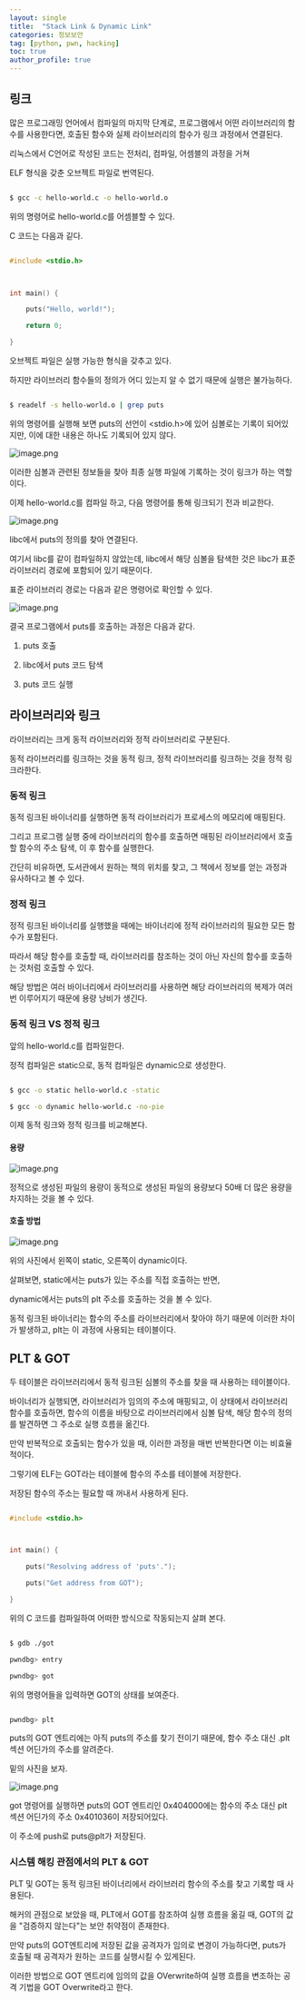 ```yaml
---
layout: single
title:  "Stack Link & Dynamic Link"
categories: 정보보안
tag: [python, pwn, hacking]
toc: true
author_profile: true
---
```


<head>
  <style>
    table.dataframe {
      white-space: normal;
      width: 100%;
      height: 240px;
      display: block;
      overflow: auto;
      font-family: Arial, sans-serif;
      font-size: 0.9rem;
      line-height: 20px;
      text-align: center;
      border: 0px !important;
    }

    table.dataframe th {
      text-align: center;
      font-weight: bold;
      padding: 8px;
    }

    table.dataframe td {
      text-align: center;
      padding: 8px;
    }

    table.dataframe tr:hover {
      background: #b8d1f3; 
    }

    .output_prompt {
      overflow: auto;
      font-size: 0.9rem;
      line-height: 1.45;
      border-radius: 0.3rem;
      -webkit-overflow-scrolling: touch;
      padding: 0.8rem;
      margin-top: 0;
      margin-bottom: 15px;
      font: 1rem Consolas, "Liberation Mono", Menlo, Courier, monospace;
      color: $code-text-color;
      border: solid 1px $border-color;
      border-radius: 0.3rem;
      word-break: normal;
      white-space: pre;
    }

  .dataframe tbody tr th:only-of-type {
      vertical-align: middle;
  }

  .dataframe tbody tr th {
      vertical-align: top;
  }

  .dataframe thead th {
      text-align: center !important;
      padding: 8px;
  }

  .page__content p {
      margin: 0 0 0px !important;
  }

  .page__content p > strong {
    font-size: 0.8rem !important;
  }

  </style>
</head>


## 링크


많은 프로그래밍 언어에서 컴파일의 마지막 단계로, 프로그램에서 어떤 라이브러리의 함수를 사용한다면, 호출된 함수와 실제 라이브러리의 함수가 링크 과정에서 연결된다.


리눅스에서 C언어로 작성된 코드는 전처리, 컴파일, 어셈블의 과정을 거쳐 

ELF 형식을 갖춘 오브젝트 파일로 번역된다.


```bash

$ gcc -c hello-world.c -o hello-world.o

```


위의 명령어로 hello-world.c를 어셈블할 수 있다.


C 코드는 다음과 깉다.



```C

#include <stdio.h>



int main() {

    puts("Hello, world!");

    return 0;

}

```


오브젝트 파일은 실행 가능한 형식을 갖추고 있다.



하지만 라이브러리 함수들의 정의가 어디 있는지 알 수 없기 때문에 실행은 불가능하다.


```bash

$ readelf -s hello-world.o | grep puts

```


위의 명령어를 실행해 보면 puts의 선언이 <stdio.h>에 있어 심볼로는 기록이 되어있지만, 이에 대한 내용은 하나도 기록되어 있지 않다.

![image.png](https://github.com/lIllIlIIIll/Leeinformation.github.io/blob/master/_posts/image/링크_readelf.png?raw=true)


이러한 심볼과 관련된 정보들을 찾아 최종 실행 파일에 기록하는 것이 링크가 하는 역할이다.


이제 hello-world.c를 컴파일 하고, 다음 명령어를 통해 링크되기 전과 비교한다.


![image.png](https://github.com/lIllIlIIIll/Leeinformation.github.io/blob/master/_posts/image/링크_컴파일.png?raw=true)


libc에서 puts의 정의를 찾아 연결된다.



여기서 libc를 같이 컴파일하지 않았는데, libc에서 해당 심볼을 탐색한 것은 libc가 표준 라이브러리 경로에 포함되어 있기 때문이다.



표준 라이브러리 경로는 다음과 같은 명령어로 확인할 수 있다.


![image.png](https://github.com/lIllIlIIIll/Leeinformation.github.io/blob/master/_posts/image/표준_라이브러리_경로.png?raw=true)


결국 프로그램에서 puts를 호출하는 과정은 다음과 같다.



1. puts 호출



2. libc에서 puts 코드 탐색



3. puts 코드 실행


## 라이브러리와 링크


라이브러리는 크게 동적 라이브러리와 정적 라이브러리로 구분된다.



동적 라이브러리를 링크하는 것을 동적 링크, 정적 라이브러리를 링크하는 것을 정적 링크라한다.


### 동적 링크


동적 링크된 바이너리를 실행하면 동적 라이브러리가 프로세스의 메모리에 매핑된다.



그리고 프로그램 실행 중에 라이브러리의 함수를 호출하면 매핑된 라이브러리에서 호출할 함수의 주소 탐색, 이 후 함수를 실행한다.



간단히 비유하면, 도서관에서 원하는 책의 위치를 찾고, 그 책에서 정보를 얻는 과정과 유사하다고 볼 수 있다.


### 정적 링크


정적 링크된 바이너리를 실행했을 때에는 바이너리에 정적 라이브러리의 필요한 모든 함수가 포함된다.



따라서 해당 함수를 호출할 때, 라이브러리를 참조하는 것이 아닌 자신의 함수를 호출하는 것처럼 호출할 수 있다.



해당 방법은 여러 바이너리에서 라이브러리를 사용하면 해당 라이브러리의 복제가 여러번 이루어지기 때문에 용량 낭비가 생긴다.


### 동적 링크 VS 정적 링크


앞의 hello-world.c를 컴파일한다.



정적 컴파일은 static으로, 동적 컴파일은 dynamic으로 생성한다.


```bash

$ gcc -o static hello-world.c -static

$ gcc -o dynamic hello-world.c -no-pie

```


이제 동적 링크와 정적 링크를 비교해본다.


#### 용량


![image.png](https://github.com/lIllIlIIIll/Leeinformation.github.io/blob/master/_posts/image/용량_비교.png?raw=true)


정적으로 생성된 파일의 용량이 동적으로 생성된 파일의 용량보다 50배 더 많은 용량을 차지하는 것을 볼 수 있다.


#### 호출 방법


![image.png](https://github.com/lIllIlIIIll/Leeinformation.github.io/blob/master/_posts/image/호출_방법.png?raw=true)


위의 사진에서 왼쪽이 static, 오른쪽이 dynamic이다.



살펴보면, static에서는 puts가 있는 주소를 직접 호출하는 반면,



dynamic에서는 puts의 plt 주소를 호출하는 것을 볼 수 있다.



동적 링크된 바이너리는 함수의 주소를 라이브러리에서 찾아야 하기 때문에 이러한 차이가 발생하고, plt는 이 과정에 사용되는 테이블이다.


## PLT & GOT


두 테이블은 라이브러리에서 동적 링크된 심볼의 주소를 찾을 때 사용하는 테이블이다.



바이너리가 실행되면, 라이브러리가 임의의 주소에 매핑되고, 이 상태에서 라이브러리 함수를 호출하면, 함수의 이름을 바탕으로 라이브러리에서 심볼 탐색, 해당 함수의 정의를 발견하면 그 주소로 실행 흐름을 옮긴다.



만약 반복적으로 호출되는 함수가 있을 때, 이러한 과정을 매번 반복한다면 이는 비효율적이다.



그렇기에 ELF는 GOT라는 테이블에 함수의 주소를 테이블에 저장한다.



저장된 함수의 주소는 필요할 때 꺼내서 사용하게 된다.


```c

#include <stdio.h>



int main() {

    puts("Resolving address of 'puts'.");

    puts("Get address from GOT");

}

```


위의 C 코드를 컴파일하여 어떠한 방식으로 작동되는지 살펴 본다.


```bash

$ gdb ./got

pwndbg> entry

pwndbg> got

```


위의 명령어들을 입력하면 GOT의 상태를 보여준다.


```bash

pwndbg> plt

```


puts의 GOT 엔트리에는 아직 puts의 주소를 찾기 전이기 때문에, 함수 주소 대신 .plt 섹션 어딘가의 주소를 알려준다.


밑의 사진을 보자.


![image.png](https://github.com/lIllIlIIIll/Leeinformation.github.io/blob/master/_posts/image/got&plt.png?raw=true)


got 명령어를 실행하면 puts의 GOT 엔트리인 0x404000에는 함수의 주소 대신 plt 섹션 어딘가의 주소 0x401036이 저장되어있다.



이 주소에 push로 puts@plt가 저장된다.


### 시스템 해킹 관점에서의 PLT & GOT


PLT 및 GOT는 동적 링크된 바이너리에서 라이브러리 함수의 주소를 찾고 기록할 때 사용된다.



해커의 관점으로 보았을 때, PLT에서 GOT를 참조하여 실행 흐름을 옮길 때, GOT의 값을 "검증하지 않는다"는 보안 취약점이 존재한다.



만약 puts의 GOT엔트리에 저장된 값을 공격자가 임의로 변경이 가능하다면, puts가 호출될 때 공격자가 원하는 코드를 실행시킬 수 있게된다.



이러한 방법으로 GOT 엔트리에 임의의 값을 OVerwrite하여 실행 흐름을 변조하는 공격 기법을 GOT Overwrite라고 한다.

